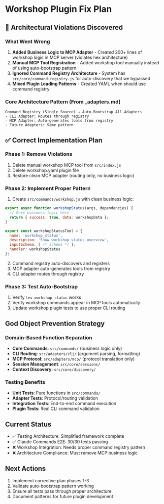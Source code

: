 # Workshop Plugin Fix Plan

## 🚨 Architectural Violations Discovered

### What Went Wrong
1. **Added Business Logic to MCP Adapter** - Created 200+ lines of workshop logic in MCP server (violates hex architecture)
2. **Manual MCP Tool Registration** - Added workshop tool manually instead of using auto-bootstrap pattern
3. **Ignored Command Registry Architecture** - System has `src/core/command-registry.js` for auto-discovery that we bypassed
4. **Mixed Plugin Loading Patterns** - Created YAML when should use command registry

### Core Architecture Pattern (From _adapters.md)
```
Command Registry (Single Source) → Auto-Bootstrap All Adapters
- CLI Adapter: Routes through registry
- MCP Adapter: Auto-generates tools from registry  
- Future Adapters: Same pattern
```

## ✅ Correct Implementation Plan

### Phase 1: Remove Violations
1. Delete manual workshop MCP tool from `src/index.js`
2. Delete workshop.yaml plugin file
3. Restore clean MCP adapter (routing only, no business logic)

### Phase 2: Implement Proper Pattern
1. Create `src/commands/workshop.js` with clean business logic:
```javascript
export async function workshopStatus(args, dependencies) {
  // Pure business logic here
  return { success: true, data: workshopData };
}

export const workshopStatusTool = {
  name: 'workshop_status', 
  description: 'Show workshop status overview',
  inputSchema: { /* schema */ },
  handler: workshopStatus
};
```

2. Command registry auto-discovers and registers
3. MCP adapter auto-generates tools from registry
4. CLI adapter routes through registry

### Phase 3: Test Auto-Bootstrap
1. Verify `lev workshop status` works
2. Verify workshop commands appear in MCP tools automatically
3. Update workshop plugin tests to use proper CLI routing

## God Object Prevention Strategy

### Domain-Based Function Separation
- **Core Commands**: `src/commands/` (business logic only)
- **CLI Routing**: `src/adapters/cli/` (argument parsing, formatting)
- **MCP Protocol**: `src/adapters/mcp/` (protocol translation only)
- **Session Management**: `src/core/sessions/` 
- **Context Discovery**: `src/core/discovery/`

### Testing Benefits
- **Unit Tests**: Pure functions in `src/commands/`
- **Adapter Tests**: Protocol/routing validation
- **Integration Tests**: End-to-end command execution
- **Plugin Tests**: Real CLI command validation

## Current Status
- ✅ Testing Architecture: Simplified framework complete
- ✅ Claude Commands E2E: 30/30 tests passing
- ❌ Workshop Integration: Needs proper command registry pattern
- ❌ Architecture Compliance: Must remove MCP business logic

## Next Actions
1. Implement corrective plan phases 1-3
2. Validate auto-bootstrap pattern working
3. Ensure all tests pass through proper architecture
4. Document patterns for future plugin development